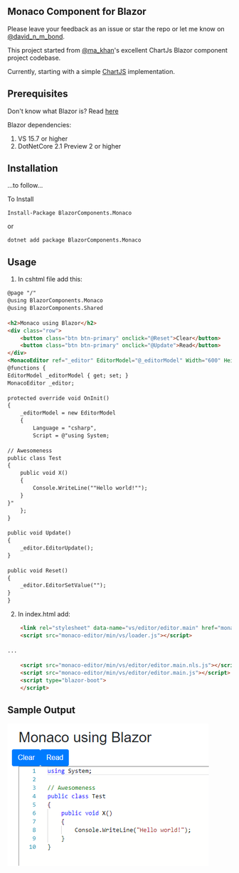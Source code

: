 ## Monaco Component for Blazor

Please leave your feedback as an issue or star the repo or let me know on [@david_n_m_bond](https://twitter.com/david_n_m_bond).

This project started from [@ma_khan](https://twitter.com/ma_khan)'s excellent ChartJs Blazor component project codebase.

Currently, starting with a simple [ChartJS](https://github.com/chartjs/Chart.js) implementation.


## Prerequisites

Don't know what Blazor is? Read [here](https://github.com/aspnet/Blazor)

Blazor dependencies:
1. VS 15.7 or higher
2. DotNetCore 2.1 Preview 2 or higher


## Installation

...to follow...

To Install

```
Install-Package BlazorComponents.Monaco
```
or
```
dotnet add package BlazorComponents.Monaco
```

## Usage

1. In cshtml file add this:

```html
@page "/"
@using BlazorComponents.Monaco
@using BlazorComponents.Shared

<h2>Monaco using Blazor</h2>
<div class="row">
	<button class="btn btn-primary" onclick="@Reset">Clear</button>
	<button class="btn btn-primary" onclick="@Update">Read</button>
</div>
<MonacoEditor ref="_editor" EditorModel="@_editorModel" Width="600" Height="300" />
@functions {
EditorModel _editorModel { get; set; }
MonacoEditor _editor;

protected override void OnInit()
{
	_editorModel = new EditorModel
	{
		Language = "csharp",
		Script = @"using System;

// Awesomeness
public class Test
{
	public void X()
	{
		Console.WriteLine(""Hello world!"");
	}
}"
	};
}

public void Update()
{
	_editor.EditorUpdate();
}

public void Reset()
{
	_editor.EditorSetValue("");
}
}
```

2. In index.html add:

```html
	<link rel="stylesheet" data-name="vs/editor/editor.main" href="monaco-editor/min/vs/editor/editor.main.css">
	<script src="monaco-editor/min/vs/loader.js"></script>

...

	<script src="monaco-editor/min/vs/editor/editor.main.nls.js"></script>
	<script src="monaco-editor/min/vs/editor/editor.main.js"></script>
	<script type="blazor-boot">
	</script>
```

## Sample Output

![Editor](editor.png)


